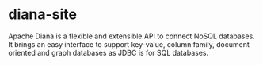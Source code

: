 # diana-site
Apache Diana is a flexible and extensible API to connect NoSQL databases. It brings an easy interface to support key-value, column family, document oriented and graph databases as JDBC is for SQL databases.
